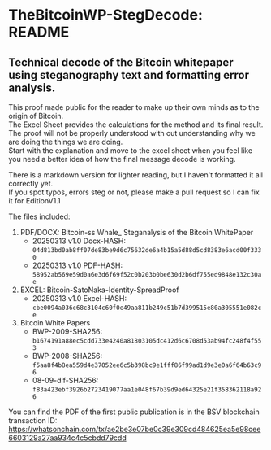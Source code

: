  # TheBitcoinWP-StegDecode: README
## Technical decode of the Bitcoin whitepaper using steganography text and formatting error analysis.

This proof made public for the reader to make up their own minds as to the origin of Bitcoin.  
The Excel Sheet provides the calculations for the method and its final result.  
The proof will not be properly understood with out understanding why we are doing the things we are doing.  
Start with the explanation and move to the excel sheet when you feel like you need a better idea of how the final message decode is working.  

There is a markdown version for lighter reading, but I haven't formatted it all correctly yet.  
If you spot typos, errors steg or not, please make a pull request so I can fix it for EditionV1.1

The files included:  
 1. PDF/DOCX: Bitcoin-ss Whale_ Steganalysis of the Bitcoin WhitePaper  
    * 20250313 v1.0 Docx-HASH:  `04d813bd0ab8ff07de83be9d6c75632de6a4b15a5d88d5cd8383e6acd00f3330`  
    * 20250313 v1.0 PDF-HASH:  `58952ab569e59d0a6e3d6f69f52c0b203b0be630d2b6df755ed9848e132c30ae`  
2. EXCEL: Bitcoin-SatoNaka-Identity-SpreadProof  
    * 20250313 v1.0 Excel-HASH:  `cbe0094a036c68c3104c60f0e49aa811b249c51b7d399515e80a305551e082ce`
3. Bitcoin White Papers  
   * BWP-2009-SHA256:  `b1674191a88ec5cdd733e4240a81803105dc412d6c6708d53ab94fc248f4f553` 
   * BWP-2008-SHA256:  `f5aa8f4b8ea559d4e37052ee6c5b398bc9e1fff86f99ad1d9e3e0a6f64b63c96`  
   * 08-09-dif-SHA256:  `f83a423ebf3926b2723419077aa1e048f67b39d9ed64325e21f358362118a926`  

You can find the PDF of the first public publication is in the BSV blockchain transaction ID:  
https://whatsonchain.com/tx/ae2be3e07be0c39e309cd484625ea5e98cee6603129a27aa934c4c5cbdd79cdd


